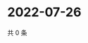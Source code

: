 # 2022-07-26

共 0 条

<!-- BEGIN WEIBO -->
<!-- 最后更新时间 Tue Jul 26 2022 15:15:37 GMT+0800 (China Standard Time) -->

<!-- END WEIBO -->
